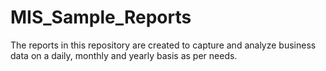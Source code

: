 # MIS_Sample_Reports
The reports in this repository are created to capture and analyze business data on a daily, monthly and yearly basis as per needs.
